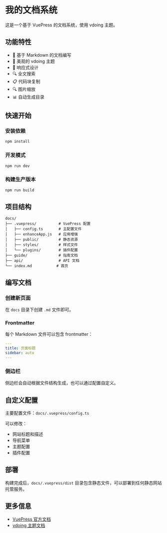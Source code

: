 # 我的文档系统

这是一个基于 VuePress 的文档系统，使用 vdoing 主题。

## 功能特性

- 📝 基于 Markdown 的文档编写
- 🎨 美观的 vdoing 主题
- 📱 响应式设计
- 🔍 全文搜索
- 📋 代码块复制
- 🔍 图片缩放
- 📊 自动生成目录

## 快速开始

### 安装依赖

```bash
npm install
```

### 开发模式

```bash
npm run dev
```

### 构建生产版本

```bash
npm run build
```

## 项目结构

```
docs/
├── .vuepress/          # VuePress 配置
│   ├── config.ts       # 主配置文件
│   ├── enhanceApp.js   # 应用增强
│   ├── public/         # 静态资源
│   ├── styles/         # 样式文件
│   └── plugins/        # 插件配置
├── guide/              # 指南文档
├── api/                # API 文档
└── index.md           # 首页
```

## 编写文档

### 创建新页面

在 `docs` 目录下创建 `.md` 文件即可。

### Frontmatter

每个 Markdown 文件可以包含 frontmatter：

```yaml
---
title: 页面标题
sidebar: auto
---
```

### 侧边栏

侧边栏会自动根据文件结构生成，也可以通过配置自定义。

## 自定义配置

主要配置文件：`docs/.vuepress/config.ts`

可以修改：

- 网站标题和描述
- 导航菜单
- 主题配置
- 插件配置

## 部署

构建完成后，`docs/.vuepress/dist` 目录包含静态文件，可以部署到任何静态网站托管服务。

## 更多信息

- [VuePress 官方文档](https://v1.vuepress.vuejs.org/)
- [vdoing 主题文档](https://doc.xugaoyi.com/)
